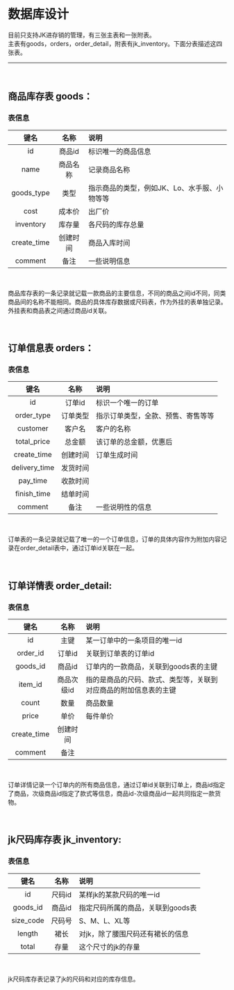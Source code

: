 # 数据库设计

目前只支持JK进存销的管理，有三张主表和一张附表。</br>
主表有goods，orders，order_detail，附表有jk_inventory。下面分表描述这四张表。

--------------------------
</br>

## 商品库存表 goods：

### 表信息

| 键名 | 名称 | 说明 |
| :---: | :---: | :--- |
| id | 商品id | 标识唯一的商品信息
| name | 商品名称 | 记录商品名称
| goods_type | 类型 | 指示商品的类型，例如JK、Lo、水手服、小物等等
| cost | 成本价 | 出厂价
| inventory | 库存量 | 各尺码的库存总量
| create_time| 创建时间 | 商品入库时间
| comment | 备注 | 一些说明信息

</br>

商品库存表的一条记录就记载一款商品的主要信息，不同的商品之间id不同，同类商品间的名称不能相同。商品的具体库存数据或尺码表，作为外挂的表单独记录。外挂表和商品表之间通过商品id关联。

</br>

## 订单信息表 orders：

### 表信息

| 键名 | 名称 | 说明
| :--: | :--: | :--
| id | 订单id | 标识一个唯一的订单
| order_type | 订单类型 | 指示订单类型，全款、预售、寄售等等
| customer | 客户名 | 客户的名称
| total_price | 总金额 | 该订单的总金额，优惠后
| create_time | 创建时间 | 订单生成时间
| delivery_time | 发货时间 |
| pay_time | 收款时间 |
| finish_time | 结单时间 |
| comment | 备注 | 一些说明性的信息

</br>

订单表的一条记录就记载了唯一的一个订单信息，订单的具体内容作为附加内容记录在order_detail表中，通过订单id关联在一起。

</br>

## 订单详情表 order_detail:

### 表信息

| 键名 | 名称 | 说明
| :--: | :--: | :--
| id | 主键 | 某一订单中的一条项目的唯一id
| order_id | 订单id | 关联到订单表的订单id
| goods_id | 商品id | 订单内的一款商品，关联到goods表的主键
| item_id | 商品次级id | 指的是商品的尺码、款式、类型等，关联到对应商品的附加信息表的主键
| count | 数量 | 商品数量
| price | 单价 | 每件单价
| create_time | 创建时间 |
| comment | 备注 |

</br>

订单详情记录一个订单内的所有商品信息，通过订单id关联到订单上，商品id指定了商品，次级商品id指定了款式等信息，商品id-次级商品id一起共同指定一款货物。

</br>

## jk尺码库存表 jk_inventory:

### 表信息

| 键名 | 名称 | 说明
| :--: | :--: | :--
| id | 尺码id | 某样jk的某款尺码的唯一id
| goods_id | 商品id | 指定尺码所属的商品，关联到goods表
| size_code | 尺码号 | S、M、L、XL等
| length | 裙长 | 对jk，除了腰围尺码还有裙长的信息
| total | 存量 | 这个尺寸的jk的存量

</br>

jk尺码库存表记录了jk的尺码和对应的库存信息。